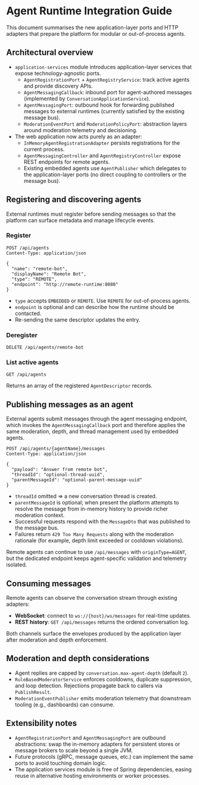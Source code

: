 # Agent Runtime Integration Guide

This document summarises the new application-layer ports and HTTP adapters that
prepare the platform for modular or out-of-process agents.

## Architectural overview

- `application-services` module introduces application-layer services that expose
  technology-agnostic ports.
  - `AgentRegistrationPort` + `AgentRegistryService`: track active agents and
    provide discovery APIs.
  - `AgentMessagingCallback`: inbound port for agent-authored messages
    (implemented by `ConversationApplicationService`).
  - `AgentMessagingPort`: outbound hook for forwarding published messages to
    external runtimes (currently satisfied by the existing message bus).
  - `ModerationEventPort` and `ModerationPolicyPort`: abstraction layers around
    moderation telemetry and decisioning.
- The web application now acts purely as an adapter:
  - `InMemoryAgentRegistrationAdapter` persists registrations for the current
    process.
  - `AgentMessagingController` and `AgentRegistryController` expose REST
    endpoints for remote agents.
  - Existing embedded agents use `AgentPublisher` which delegates to the
    application-layer ports (no direct coupling to controllers or the message
    bus).

## Registering and discovering agents

External runtimes must register before sending messages so that the platform can
surface metadata and manage lifecycle events.

### Register

```
POST /api/agents
Content-Type: application/json

{
  "name": "remote-bot",
  "displayName": "Remote Bot",
  "type": "REMOTE",
  "endpoint": "http://remote-runtime:8080"
}
```

- `type` accepts `EMBEDDED` or `REMOTE`. Use `REMOTE` for out-of-process agents.
- `endpoint` is optional and can describe how the runtime should be contacted.
- Re-sending the same descriptor updates the entry.

### Deregister

```
DELETE /api/agents/remote-bot
```

### List active agents

```
GET /api/agents
```

Returns an array of the registered `AgentDescriptor` records.

## Publishing messages as an agent

External agents submit messages through the agent messaging endpoint, which
invokes the `AgentMessagingCallback` port and therefore applies the same
moderation, depth, and thread management used by embedded agents.

```
POST /api/agents/{agentName}/messages
Content-Type: application/json

{
  "payload": "Answer from remote bot",
  "threadId": "optional-thread-uuid",
  "parentMessageId": "optional-parent-message-uuid"
}
```

- `threadId` omitted ⇒ a new conversation thread is created.
- `parentMessageId` is optional; when present the platform attempts to resolve
  the message from in-memory history to provide richer moderation context.
- Successful requests respond with the `MessageDto` that was published to the
  message bus.
- Failures return `429 Too Many Requests` along with the moderation rationale
  (for example, depth limit exceeded or cooldown violations).

Remote agents can continue to use `/api/messages` with `originType=AGENT`, but
the dedicated endpoint keeps agent-specific validation and telemetry isolated.

## Consuming messages

Remote agents can observe the conversation stream through existing adapters:

- **WebSocket**: connect to `ws://{host}/ws/messages` for real-time updates.
- **REST history**: `GET /api/messages` returns the ordered conversation log.

Both channels surface the envelopes produced by the application layer after
moderation and depth enforcement.

## Moderation and depth considerations

- Agent replies are capped by `conversation.max-agent-depth` (default `2`).
- `RuleBasedModeratorService` enforces cooldowns, duplicate suppression, and
  loop detection. Rejections propagate back to callers via `PublishResult`.
- `ModerationEventPublisher` emits moderation telemetry that downstream tooling
  (e.g., dashboards) can consume.

## Extensibility notes

- `AgentRegistrationPort` and `AgentMessagingPort` are outbound abstractions:
  swap the in-memory adapters for persistent stores or message brokers to scale
  beyond a single JVM.
- Future protocols (gRPC, message queues, etc.) can implement the same ports to
  avoid touching domain logic.
- The application services module is free of Spring dependencies, easing reuse
  in alternative hosting environments or worker processes.
